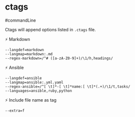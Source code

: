 # ctags

#commandLine

Ctags will append options listed in `.ctags` file.

⚡ Markdown

```
--langdef=markdown
--langmap=markdown:.md
--regex-markdown=/^# ([a-zA-Z0-9]+)/\1/h,headings/
```

⚡ Ansible

```
--langdef=ansible
--langmap=ansible:.yml.yaml
--regex-ansible=/^[ \t]*-[ \t]*name:[ \t]*(.+)/\1/t,tasks/
--languages=ansible,ruby,python
```

⚡ Include file name as tag

```
--extra=f
```
